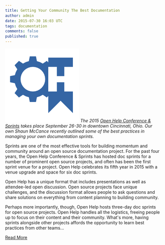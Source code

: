 ```yaml
---
title: Getting Your Community The Best Documentation
author: admin
date: 2015-07-30 16:03 UTC
tags: documentation
comments: false
published: true
---
```

![Open Help logo](/images/blog/openhelp.png) _The 2015 [Open Help Conference & Sprints](https://conf.openhelp.cc/) takes place September 26-30 in downtown Cincinnati, Ohio. Our own Shaun McCance recently outlined some of the best practices in managing your own documentation sprints._

Sprints are one of the most effective tools for building momentum and community around an open source documentation project. For the past four years, the Open Help Conference & Sprints has hosted doc sprints for a number of prominent open source projects, and often has been the first sprint venue for a project. Open Help celebrates its fifth year in 2015 with a venue upgrade and space for six doc sprints.

Open Help has a unique format that includes presentations as well as attendee-led open discussion. Open source projects face unique challenges, and the discussion format allows people to ask questions and share solutions on everything from content planning to building community.

Perhaps more importantly, though, Open Help hosts three-day doc sprints for open source projects. Open Help handles all the logistics, freeing people up to focus on their content and their community. What's more, having sprints alongside other projects affords the opportunity to learn best practices from other teams...

[Read More](https://opensource.com/community/15/7/five-lessons-open-help-doc-sprints)
